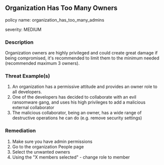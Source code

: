 ## Organization Has Too Many Owners
policy name: organization_has_too_many_admins

severity: MEDIUM

### Description
Organization owners are highly privileged and could create great damage if being compromised, it's recommended to limit them to the minimum needed (recommended maximum 3 owners).

### Threat Example(s)
1. An organization has a permissive attitude and provides an owner role to all developers.
2. One of the developers has decided to collaborate with an evil ransomware gang, and uses his high privileges to add a malicious external collaborator
3. The malicious collaborator, being an owner, has a wide range of destructive operations he can do (e.g. remove security settings)



### Remediation
1. Make sure you have admin permissions
2. Go to the organization People page
3. Select the unwanted owners
4. Using the "X members selected" - change role to member



